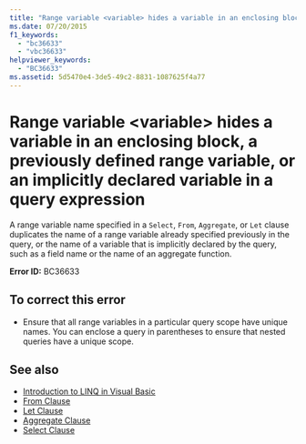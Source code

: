 ```yaml
---
title: "Range variable <variable> hides a variable in an enclosing block, a previously defined range variable, or an implicitly declared variable in a query expression"
ms.date: 07/20/2015
f1_keywords: 
  - "bc36633"
  - "vbc36633"
helpviewer_keywords: 
  - "BC36633"
ms.assetid: 5d5470e4-3de5-49c2-8831-1087625f4a77
---
```

# Range variable \<variable> hides a variable in an enclosing block, a previously defined range variable, or an implicitly declared variable in a query expression
A range variable name specified in a `Select`, `From`, `Aggregate`, or `Let` clause duplicates the name of a range variable already specified previously in the query, or the name of a variable that is implicitly declared by the query, such as a field name or the name of an aggregate function.  
  
 **Error ID:** BC36633  
  
## To correct this error  
  
- Ensure that all range variables in a particular query scope have unique names. You can enclose a query in parentheses to ensure that nested queries have a unique scope.  
  
## See also

- [Introduction to LINQ in Visual Basic](../../programming-guide/language-features/linq/introduction-to-linq.md)
- [From Clause](../queries/from-clause.md)
- [Let Clause](../queries/let-clause.md)
- [Aggregate Clause](../queries/aggregate-clause.md)
- [Select Clause](../queries/select-clause.md)

